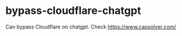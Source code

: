 # bypass-cloudflare-chatgpt
Can bypass Cloudflare on chatgpt. Check https://www.capsolver.com/ 
                                                                                         